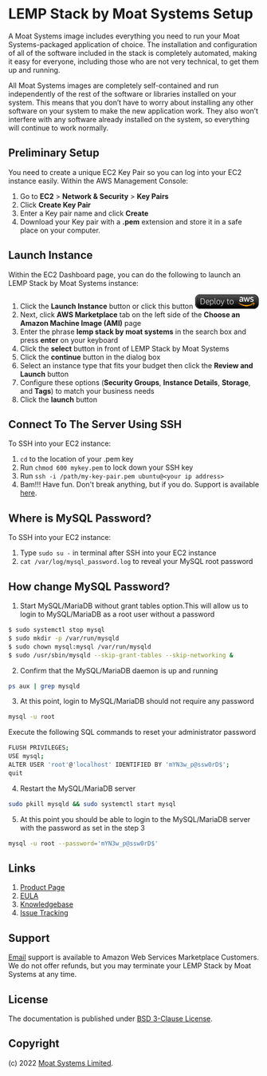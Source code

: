 # LEMP Stack by Moat Systems Setup

A Moat Systems image includes everything you need to run your Moat Systems-packaged application of choice. The installation and configuration of all of the software included in the stack is completely automated, making it easy for everyone, including those who are not very technical, to get them up and running.

All Moat Systems images are completely self-contained and run independently of the rest of the software or libraries installed on your system. This means that you don’t have to worry about installing any other software on your system to make the new application work. They also won’t interfere with any software already installed on the system, so everything will continue to work normally.

## Preliminary Setup

You need to create a unique EC2 Key Pair so you can log into your EC2 instance easily. Within the AWS Management Console:

1. Go to **EC2** > **Network & Security** > **Key Pairs**
2. Click **Create Key Pair**
3. Enter a Key pair name and click **Create**
4. Download your Key pair with a **.pem** extension and store it in a safe place on your computer.

## Launch Instance

Within the EC2 Dashboard page, you can do the following to launch an LEMP Stack by Moat Systems instance:

1. Click the **Launch Instance** button or click this button [![Launch Stack](./images/launch-stack.png?raw=true)](https://aws.amazon.com/marketplace/pp/B08S71PRTS)
2. Next, click **AWS Marketplace** tab on the left side of the **Choose an Amazon Machine Image (AMI)** page
3. Enter the phrase **lemp stack by moat systems** in the search box and press **enter** on your keyboard
4. Click the **select** button in front of LEMP Stack by Moat Systems
5. Click the **continue** button in the dialog box
6. Select an instance type that fits your budget then click the **Review and Launch** button
7. Configure these options (**Security Groups**, **Instance Details**, **Storage**, and **Tags**) to match your business needs
8. Click the **launch** button

## Connect To The Server Using SSH

To SSH into your EC2 instance:

1. ```cd``` to the location of your .pem key
2. Run ```chmod 600 mykey.pem``` to lock down your SSH key
3. Run ```ssh -i /path/my-key-pair.pem ubuntu@<your ip address>```
4. Bam!!! Have fun. Don't break anything, but if you do. Support is available [here](https://www.moatsystems.com/contact/).

## Where is MySQL Password?

To SSH into your EC2 instance:

1. Type ```sudo su -``` in terminal after SSH into your EC2 instance
2. ```cat /var/log/mysql_password.log``` to reveal your MySQL root password

## How change MySQL Password?

1. Start MySQL/MariaDB without grant tables option.This will allow us to login to MySQL/MariaDB as a root user without a password

```bash
$ sudo systemctl stop mysql
$ sudo mkdir -p /var/run/mysqld
$ sudo chown mysql:mysql /var/run/mysqld
$ sudo /usr/sbin/mysqld --skip-grant-tables --skip-networking &
```

2. Confirm that the MySQL/MariaDB daemon is up and running

```bash
ps aux | grep mysqld
```

3. At this point, login to MySQL/MariaDB should not require any password

```bash
mysql -u root
```

Execute the following SQL commands to reset your administrator password

```bash
FLUSH PRIVILEGES;
USE mysql; 
ALTER USER 'root'@'localhost' IDENTIFIED BY 'mYN3w_p@ssw0rD$';
quit
```

4. Restart the MySQL/MariaDB server

```bash
sudo pkill mysqld && sudo systemctl start mysql
```

5. At this point you should be able to login to the MySQL/MariaDB server with the password as set in the step 3

```bash
mysql -u root --password='mYN3w_p@ssw0rD$'
```

## Links

1. [Product Page](https://aws.amazon.com/marketplace/pp/prodview-razaxxxuz26z6)
2. [EULA](MoatSystemsEULA.txt)
3. [Knowledgebase](https://github.com/moatsystems/lemp-stack-by-moatsystems/-/wikis/home)
4. [Issue Tracking](https://github.com/moatsystems/lemp-stack-by-moatsystems/-/issues)

## Support

[Email](mailto:hi@moatsystems.com) support is available to Amazon Web Services Marketplace Customers. We do not offer refunds, but you may terminate your LEMP Stack by Moat Systems at any time.

## License

The documentation is published under [BSD 3-Clause License](license.txt).

## Copyright

(c) 2022 [Moat Systems Limited](https://www.moatsystems.com).
